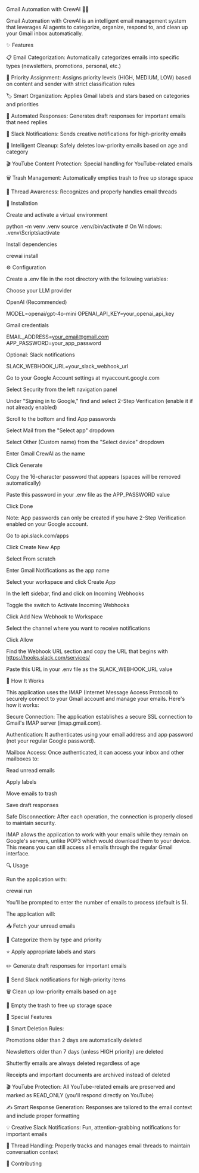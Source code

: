Gmail Automation with CrewAI 📧✨

Gmail Automation with CrewAI is an intelligent email management system that leverages AI agents to categorize, organize, respond to, and clean up your Gmail inbox automatically.

✨ Features

📋 Email Categorization: Automatically categorizes emails into specific types (newsletters, promotions, personal, etc.)

🔔 Priority Assignment: Assigns priority levels (HIGH, MEDIUM, LOW) based on content and sender with strict classification rules

🏷️ Smart Organization: Applies Gmail labels and stars based on categories and priorities

💬 Automated Responses: Generates draft responses for important emails that need replies

📱 Slack Notifications: Sends creative notifications for high-priority emails

🧹 Intelligent Cleanup: Safely deletes low-priority emails based on age and category

🎬 YouTube Content Protection: Special handling for YouTube-related emails

🗑️ Trash Management: Automatically empties trash to free up storage space

🧵 Thread Awareness: Recognizes and properly handles email threads

🚀 Installation

Create and activate a virtual environment

python -m venv .venv source .venv/bin/activate # On Windows: .venv\Scripts\activate

Install dependencies

crewai install

⚙️ Configuration

Create a .env file in the root directory with the following variables:

Choose your LLM provider

OpenAI (Recommended)

MODEL=openai/gpt-4o-mini OPENAI_API_KEY=your_openai_api_key

Gmail credentials

EMAIL_ADDRESS=your_email@gmail.com APP_PASSWORD=your_app_password

Optional: Slack notifications

SLACK_WEBHOOK_URL=your_slack_webhook_url

Go to your Google Account settings at myaccount.google.com

Select Security from the left navigation panel

Under "Signing in to Google," find and select 2-Step Verification (enable it if not already enabled)

Scroll to the bottom and find App passwords

Select Mail from the "Select app" dropdown

Select Other (Custom name) from the "Select device" dropdown

Enter Gmail CrewAI as the name

Click Generate

Copy the 16-character password that appears (spaces will be removed automatically)

Paste this password in your .env file as the APP_PASSWORD value

Click Done

Note: App passwords can only be created if you have 2-Step Verification enabled on your Google account.

Go to api.slack.com/apps

Click Create New App

Select From scratch

Enter Gmail Notifications as the app name

Select your workspace and click Create App

In the left sidebar, find and click on Incoming Webhooks

Toggle the switch to Activate Incoming Webhooks

Click Add New Webhook to Workspace

Select the channel where you want to receive notifications

Click Allow

Find the Webhook URL section and copy the URL that begins with https://hooks.slack.com/services/

Paste this URL in your .env file as the SLACK_WEBHOOK_URL value

📧 How It Works

This application uses the IMAP (Internet Message Access Protocol) to securely connect to your Gmail account and manage your emails. Here's how it works:

Secure Connection: The application establishes a secure SSL connection to Gmail's IMAP server (imap.gmail.com).

Authentication: It authenticates using your email address and app password (not your regular Google password).

Mailbox Access: Once authenticated, it can access your inbox and other mailboxes to:

Read unread emails

Apply labels

Move emails to trash

Save draft responses

Safe Disconnection: After each operation, the connection is properly closed to maintain security.

IMAP allows the application to work with your emails while they remain on Google's servers, unlike POP3 which would download them to your device. This means you can still access all emails through the regular Gmail interface.

🔍 Usage

Run the application with:

crewai run

You'll be prompted to enter the number of emails to process (default is 5).

The application will:

📥 Fetch your unread emails

🔎 Categorize them by type and priority

⭐ Apply appropriate labels and stars

✏️ Generate draft responses for important emails

🔔 Send Slack notifications for high-priority items

🗑️ Clean up low-priority emails based on age

🧹 Empty the trash to free up storage space

🌟 Special Features

📅 Smart Deletion Rules:

Promotions older than 2 days are automatically deleted

Newsletters older than 7 days (unless HIGH priority) are deleted

Shutterfly emails are always deleted regardless of age

Receipts and important documents are archived instead of deleted

🎬 YouTube Protection: All YouTube-related emails are preserved and marked as READ_ONLY (you'll respond directly on YouTube)

✍️ Smart Response Generation: Responses are tailored to the email context and include proper formatting

💡 Creative Slack Notifications: Fun, attention-grabbing notifications for important emails

🧵 Thread Handling: Properly tracks and manages email threads to maintain conversation context

👥 Contributing
